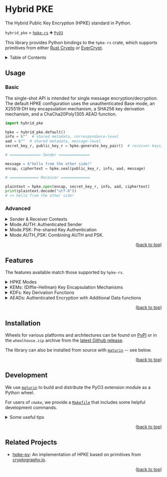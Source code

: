 Hybrid PKE
===============
The Hybrid Public Key Encryption (HPKE) standard in Python.

`hybrid_pke` = [`hpke-rs`](https://github.com/franziskuskiefer/hpke-rs) :heavy_plus_sign: [`PyO3`](https://github.com/PyO3/pyo3)

This library provides Python bindings to the `hpke-rs` crate, which supports primitives from either [Rust Crypto](https://github.com/RustCrypto) or [EverCrypt](https://hacl-star.github.io/HaclValeEverCrypt.html).

<details>
  <summary> Table of Contents </summary>
  <ol>
    <li><a href="#usage">Usage</a></li>
    <li><a href="#features">Features</a></li>
    <li><a href="#installation">Installation</a></li>
    <li><a href="#development">Development</a></li>
    <li><a href="#related-projects">Related Projects</a></li>
  </ol>
</details>

## Usage
### Basic
The single-shot API is intended for single message encryption/decryption. The default HPKE configuration uses the unauthenticated Base mode, an X25519 DH key encapsulation mechanism, a SHA256 key derivation mechanism, and a ChaCha20Poly1305 AEAD function.

```python
import hybrid_pke

hpke = hybrid_pke.default()
info = b""  # shared metadata, correspondance-level
aad = b""  # shared metadata, message-level
secret_key_r, public_key_r = hpke.generate_key_pair()  # receiver keys, pre-generated

# ============== Sender ==============

message = b"hello from the other side!"
encap, ciphertext = hpke.seal(public_key_r, info, aad, message)

# ============= Receiver =============

plaintext = hpke.open(encap, secret_key_r, info, aad, ciphertext)
print(plaintext.decode("utf-8"))
# >> hello from the other side!
```

### Advanced

<details><summary> Sender & Receiver Contexts </summary>

The Sender Context and Receiver Context APIs allow for setting up a context for repeated encryptions and decryptions. It's recommended whenever you intend to perform several encryptions or decryptions in quick succession.
```python
# ============== Sender ==============

info = b"quotes from your favorite aphorists"
messages = [
    b"Two wrongs don't make a right, but they make a good excuse.",
    b"Become who you are!",
    b"Only those who aren't hungry are able to judge the quality of a meal.",
    b"Under certain circumstances a wanted poster is a letter of recommendation.",
    b"Nobody ever forgets where he buried the hatchet.",
]
aads = [
  b"Szasz",
  b"Nietzsche",
  b"Morandotti",
  b"Brudzinski",
  b"Hubbard",
]
encap, sender_context = hpke.setup_sender(public_key_r, info)

ciphertexts = []
for aad, msg in zip(aads, messages):
    ciphertext = sender_context.seal(aad, msg)
    ciphertexts.append(ciphertext)

# ============= Receiver =============

receiver_context = hpke.setup_receiver(encap, secret_key_r, info)
plaintexts = []
for aad, ctxt in zip(aads, ciphertexts):
    plaintext = receiver_context.open(aad, ctxt)
    plaintexts.append(plaintext)

print(f"\"{plaintexts[0].decode()}\" - {aad[0].decode()}")
print(f"\"{plaintexts[1].decode()}\" - {aad[1].decode()}")
# >> "Two wrongs don't make a right, but they make a good excuse." - Szasz
# >> "Become who you are!" - Nietzsche
```
</details>

<details><summary> Mode.AUTH: Authenticated Sender </summary>

Auth mode allows for signing and verifying encryptions with a previously authenticated sender key-pair.
```python
hpke = hybrid_pke.default(mode=hybrid_pke.Mode.AUTH)
secret_key_r, public_key_r = hpke.generate_key_pair()  # receiver keys
secret_key_r, public_key_r = hpke.generate_key_pair()  # sender keys, pre-authenticated

# ============== Sender ==============

# sign with sender's secret key
encap, ciphertext = hpke.seal(public_key_r, info, aad, message, sk_s=secret_key_s)

# ============= Receiver =============

# verify with sender's public key
plaintext = hpke.open(encap, secret_key_r, info, aad, ciphertext, pk_s=public_key_s)
```
</details>

<details><summary>Mode.PSK: Pre-shared Key Authentication</summary>

PSK mode allows for signing and verifying encryptions with a previously shared key held by both the sender and recipient.
```python
hpke = hybrid_pke.default(mode=hybrid_pke.Mode.PSK)
# pre-shared key + ID
psk = bytes.fromhex("0247fd33b913760fa1fa51e1892d9f307fbe65eb171e8132c2af18555a738b82")
psk_id = bytes.fromhex("456e6e796e20447572696e206172616e204d6f726961")

# ============== Sender ==============

# sign with pre-shared key
encap, ciphertext = hpke.seal(public_key_r, info, aad, message, psk=psk, psk_id=psk_id)

# ============= Receiver =============

# verify with pre-shared key
plaintext = hpke.open(encap, secret_key_r, info, aad, ciphertext, psk=psk, psk_id=psk_id)
```
</details>

<details><summary>Mode.AUTH_PSK: Combining AUTH and PSK. </summary>

PSK mode allows for signing and verifying encryptions with a previously shared key held by both the sender and recipient.
```python
hpke = hybrid_pke.default(mode=hybrid_pke.Mode.PSK)
secret_key_r, public_key_r = hpke.generate_key_pair()  # receiver keys
secret_key_r, public_key_r = hpke.generate_key_pair()  # sender keys, pre-authenticated
# pre-shared key + ID
psk = bytes.fromhex("0247fd33b913760fa1fa51e1892d9f307fbe65eb171e8132c2af18555a738b82")
psk_id = bytes.fromhex("456e6e796e20447572696e206172616e204d6f726961")

# ============== Sender ==============

# sign with both pre-shared key and sender's secret key
encap, ciphertext = hpke.seal(
    public_key_r, info, aad, message,
    psk=psk, psk_id=psk_id, sk_s=secret_key_s,
)

# ============= Receiver =============

# verify with both pre-shared key and sender's public key
plaintext = hpke.open(
    encap, secret_key_r, info, aad, ciphertext,
    psk=psk, psk_id=psk_id, pk_s=public_key_s,
)
```
</details>

<p align="right">(<a href="#top">back to top</a>)</p>

## Features
The features available match those supported by `hpke-rs`.

<details><summary>HPKE Modes</summary>

- [x] mode_base
- [x] mode_psk
- [x] mode_auth
- [x] mode_auth_psk
</details>

<details><summary>KEMs: (Diffie-Hellman) Key Encapsulation Mechanisms</summary>

- [x] DHKEM(P-256, HKDF-SHA256)
- [ ] DHKEM(P-384, HKDF-SHA384)
- [ ] DHKEM(P-521, HKDF-SHA512)
- [x] DHKEM(X25519, HKDF-SHA256)
- [ ] DHKEM(X448, HKDF-SHA512)
</details>

<details><summary>KDFs: Key Derivation Functions </summary>

- [x] HKDF-SHA256
- [x] HKDF-SHA384
- [x] HKDF-SHA512
</details>

<details><summary>AEADs: Authenticated Encryption with Additional Data functions</summary>

- [x] AES-128-GCM
- [x] AES-256-GCM
- [x] ChaCha20Poly1305
- [x] Export only
</details>

<p align="right">(<a href="#top">back to top</a>)</p>

## Installation
Wheels for various platforms and architectures can be found on [PyPI](https://pypi.org/project/hybrid-pke/) or in the `wheelhouse.zip` archive from the [latest Github release](https://github.com/capeprivacy/hybrid-pke/releases).

The library can also be installed from source with [`maturin`](https://github.com/PyO3/maturin) -- see below.

<p align="right">(<a href="#top">back to top</a>)</p>

## Development

We use [`maturin`](https://github.com/PyO3/maturin) to build and distribute the PyO3 extension module as a Python wheel.

For users of `cmake`, we provide a [`Makefile`](https://github.com/capeprivacy/hybrid-pke/blob/main/Makefile) that includes some helpful development commands.

<details><summary>Some useful tips</summary>

- `maturin develop` builds & installs the Python package into your Python environment (`venv` or `conda` recommended)
- `pytest .` tests the resulting Python package.
- `pytest -n auto .` runs the full test suite in parallel.
- `maturin build --release -o dist --sdist` builds the extension module in release-mode and produces a wheel for your environment's OS and architecture.
- The `-i`/`--interpreter` flag for `maturin` can be used to swap out different Python interpreters, if you have multiple Python installations.
</details>

<p align="right">(<a href="#top">back to top</a>)</p>

## Related Projects
- [hpke-py](https://github.com/ctz/hpke-py): An implementation of HPKE based on primitives from [cryptography.io](https://cryptography.io).

<p align="right">(<a href="#top">back to top</a>)</p>